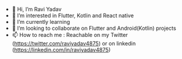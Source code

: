 - 👋 Hi, I’m Ravi Yadav
- 👀 I’m interested in Flutter, Kotlin and React native
- 🌱 I’m currently learning 
- 💞️ I’m looking to collaborate on Flutter and Android(Kotlin) projects
- 📫 How to reach me : Reachable on my Twitter (https://twitter.com/raviyadav4875) or on linkedin (https://linkedin.com/in/raviyadav4875)

<!---
raviyadav5951/raviyadav5951 is a ✨ special ✨ repository because its `README.md` (this file) appears on your GitHub profile.
You can click the Preview link to take a look at your changes.
--->
